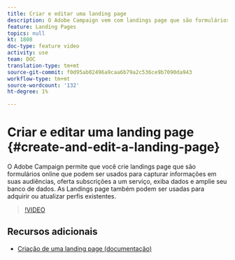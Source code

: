 ```yaml
---
title: Criar e editar uma landing page
description: O Adobe Campaign vem com landings page que são formulários online que podem ser usados para capturar informações em suas audiências, oferta subscrições em um serviço, exibe dados e amplia seu banco de dados. As Landings page também podem ser usadas para adquirir ou atualizar perfis existentes. Esses vídeos explicam como você pode criar, editar e testar landings page no Adobe Campaign Standard.
feature: Landing Pages
topics: null
kt: 1808
doc-type: feature video
activity: use
team: DOC
translation-type: tm+mt
source-git-commit: f0d95ab02496a9caa6b79a2c536ce9b7090da943
workflow-type: tm+mt
source-wordcount: '132'
ht-degree: 1%

---
```



# Criar e editar uma landing page {#create-and-edit-a-landing-page}

O Adobe Campaign permite que você crie landings page que são formulários online que podem ser usados para capturar informações em suas audiências, oferta subscrições a um serviço, exiba dados e amplie seu banco de dados. As Landings page também podem ser usadas para adquirir ou atualizar perfis existentes.

>[!VIDEO](https://video.tv.adobe.com/v/24093?quality=12)

## Recursos adicionais

* [Criação de uma landing page (documentação)](https://docs.campaign.adobe.com/doc/standard/getting_started/en/ACS_CreateLandingPage.html)
